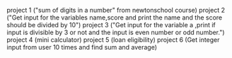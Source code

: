 project 1 ("sum of digits in a number" from newtonschool course)
project 2 ("Get input for the variables name,score and print the name and the score should be divided by 10")
project 3 ("Get input for the variable a ,print if input is divisible by 3 or not and the input is even number or odd number.")
project 4 (mini calculator)
project 5 (loan eligibility)
project 6 (Get integer input from user 10 times and find sum and average)

